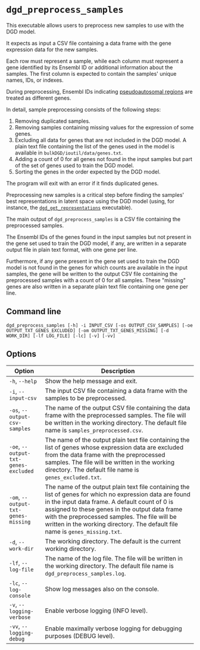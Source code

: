 # `dgd_preprocess_samples`

This executable allows users to preprocess new samples to use with the DGD model.

It expects as input a CSV file containing a data frame with the gene expression data for the new samples.

Each row must represent a sample, while each column must represent a gene identified by its Ensembl ID or additional information about the samples. The first column is expected to contain the samples' unique names, IDs, or indexes.

During preprocessing, Ensembl IDs indicating [pseudoautosomal regions](http://www.ensembl.org/info/genome/genebuild/human_PARS.html) are treated as different genes.

In detail, sample preprocessing consists of the following steps:

1. Removing duplicated samples.
2. Removing samples containing missing values for the expression of some genes.
3. Excluding all data for genes that are not included in the DGD model. A plain text file containing the list of the genes used in the model is available in `bulkDGD/ioutil/data/genes.txt`.
4. Adding a count of 0 for all genes not found in the input samples but part of the set of genes used to train the DGD model.
5. Sorting the genes in the order expected by the DGD model.

The program will exit with an error if it finds duplicated genes.

Preprocessing new samples is a critical step before finding the samples' best representations in latent space using the DGD model (using, for instance, the [`dgd_get_representations`](#dgd_get_representations) executable).

The main output of `dgd_preprocess_samples` is a CSV file containing the preprocessed samples.

The Ensembl IDs of the genes found in the input samples but not present in the gene set used to train the DGD model, if any, are written in a separate output file in plain text format, with one gene per line. 

Furthermore, if any gene present in the gene set used to train the DGD model is not found in the genes for which counts are available in the input samples, the gene will be written to the output CSV file containing the preprocessed samples with a count of 0 for all samples. These "missing" genes are also written in a separate plain text file containing one gene per line.

## Command line

```
dgd_preprocess_samples [-h] -i INPUT_CSV [-os OUTPUT_CSV_SAMPLES] [-oe OUTPUT_TXT_GENES_EXCLUDED] [-om OUTPUT_TXT_GENES_MISSING] [-d WORK_DIR] [-lf LOG_FILE] [-lc] [-v] [-vv]
```

## Options

| Option                               | Description                                                  |
| ------------------------------------ | ------------------------------------------------------------ |
| `-h`, `--help`                       | Show the help message and exit.                              |
| `-i`, `--input-csv`                  | The input CSV file containing a data frame with the samples to be preprocessed. |
| `-os`, `--output-csv-samples`        | The name of the output CSV file containing the data frame with the preprocessed samples. The file will be written in the working directory. The default file name is `samples_preprocessed.csv`. |
| `-oe`, `--output-txt-genes-excluded` | The name of the output plain text file containing the list of genes whose expression data are excluded from the data frame with the preprocessed samples. The file will be written in the working directory. The default file name is `genes_excluded.txt`. |
| `-om`, `--output-txt-genes-missing`  | The name of the output plain text file containing the list of genes for which no expression data are found in the input data frame. A default count of 0 is assigned to these genes in the output data frame with the preprocessed samples. The file will be written in the working directory. The default file name is `genes_missing.txt`. |
| `-d`, `--work-dir`                   | The working directory. The default is the current working directory. |
| `-lf`, `--log-file`                  | The name of the log file. The file will be written in the working directory. The default file name is `dgd_preprocess_samples.log`. |
| `-lc`, `--log-console`               | Show log messages also on the console.                       |
| `-v`, `--logging-verbose`            | Enable verbose logging (INFO level).                         |
| `-vv`, `--logging-debug`             | Enable maximally verbose logging for debugging purposes (DEBUG level). |
